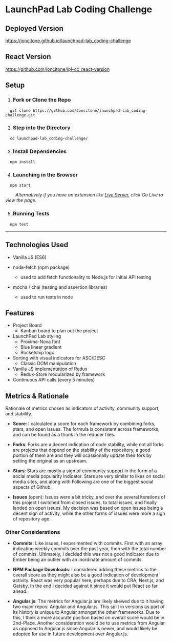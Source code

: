 # LaunchPad Lab Coding Challenge

## Deployed Version

https://joncitone.github.io/launchpad-lab_coding-challenge

## React Version

https://github.com/joncitone/lpl-cc_react-version

## Setup

1. ### Fork or Clone the Repo

```
  git clone https://github.com/Joncitone/launchpad-lab_coding-challenge.git
```

2. ### Step into the Directory

```
  cd launchpad-lab_coding-challenge/
```

3. ### Install Dependencies

```
  npm install
```

4. ### Launching in the Browser

```
  npm start
```

&nbsp;&nbsp;&nbsp;&nbsp;&nbsp;&nbsp;&nbsp;&nbsp;_Alternatively if you have an extension like [Live Server](https://github.com/ritwickdey/vscode-live-server), click Go Live to view the page._

5. ### Running Tests

```
  npm test
```

---

## Technologies Used

- Vanilla JS (ES6)

- node-fetch (npm package)

  - used to add fetch functionality to Node.js for initial API testing

- mocha / chai (testing and assertion libraries)
  - used to run tests in node

## Features

- Project Board
  - Kanban board to plan out the project
- LaunchPad Lab styling
  - Proxima-Nova font
  - Blue linear gradient
  - Rocketship logo
- Sorting with visual indicators for ASC/DESC
  - Classic DOM manipulation
- Vanilla JS implementation of Redux
  - Redux-Store modularized by framework
- Continuous API calls (every 5 minutes)

## Metrics & Rationale

Rationale of metrics chosen as indicators of activity, community support, and stability.

- **Score**: I calculated a score for each framework by combining forks, stars, and open issues.
  The formula is consistent across frameworks, and can be found as a thunk in the reducer files.

- **Forks**: Forks are a decent indication of code stability, while not all forks are projects that depend on the stability of the repository, a good portion of them are and they will ocassionally update their fork by setting the original as an upstream.

- **Stars**: Stars are mostly a sign of community support in the form of a social media popularity indicator. Stars are very similar to likes on social media sites, and along with Following are one of the biggest social aspects of Github.

- **Issues** (open): Issues were a bit tricky, and over the several iterations of this project I switched from closed issues, to total issues, and finally landed on open issues. My decision was based on open issues being a decent sign of activity, while the other forms of issues were more a sign of repository age.

### Other Considerations

- **Commits**: Like issues, I experimented with commits. First with an array indicating weekly commits over the past year, then with the total number of commits. Ultimately, I decided this was not a good indicator due to Ember being an outlier with an inordinate amount of commits.

- **NPM Package Downloads**: I considered adding these metrics to the overall score as they might also be a good indication of development activity. React was very popular here, perhaps due to CRA, Next.js, and Gatsby. In the end I decided against it since it would put React so far ahead.

- **Angular.js**: The metrics for Angular.js are likely skewed due to it having two major repos: Angular and Angular.js. This split in versions as part of its history is unique to Angular amongst the other frameworks. Due to this, I think a more accurate position based on overall score would be in 2nd-Place. Another consideration would be to use metrics from Angular as opposed to Angular.js since Angular is newer, and would likely be adopted for use in future development over Angular.js.
